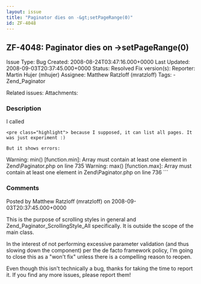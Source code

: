 ```yaml
---
layout: issue
title: "Paginator dies on -&gt;setPageRange(0)"
id: ZF-4048
---
```


ZF-4048: Paginator dies on ->setPageRange(0)
--------------------------------------------

 Issue Type: Bug Created: 2008-08-24T03:47:16.000+0000 Last Updated: 2008-09-03T20:37:45.000+0000 Status: Resolved Fix version(s): 
 Reporter:  Martin Hujer (mhujer)  Assignee:  Matthew Ratzloff (mratzloff)  Tags: - Zend\_Paginator
 
 Related issues: 
 Attachments: 
### Description

I called

 
    <pre class="highlight"> because I supposed, it can list all pages. It was just experiment :)
    
    But it shows errors:


Warning: min() [function.min]: Array must contain at least one element in Zend\\Paginator.php on line 735 Warning: max() [function.max]: Array must contain at least one element in Zend\\Paginator.php on line 736 ```

 

 

### Comments

Posted by Matthew Ratzloff (mratzloff) on 2008-09-03T20:37:45.000+0000

This is the purpose of scrolling styles in general and Zend\_Paginator\_ScrollingStyle\_All specifically. It is outside the scope of the main class.

In the interest of not performing excessive parameter validation (and thus slowing down the component) per the de facto framework policy, I'm going to close this as a "won't fix" unless there is a compelling reason to reopen.

Even though this isn't technically a bug, thanks for taking the time to report it. If you find any more issues, please report them!

 

 